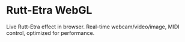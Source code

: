 # Rutt-Etra WebGL

Live Rutt-Etra effect in browser. Real-time webcam/video/image, MIDI control, optimized for performance.

